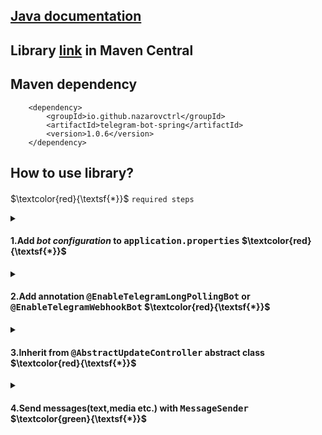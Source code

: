 ## [Java documentation](https://javadoc.io/doc/io.github.nazarovctrl/telegram-bot-spring/1.0.6)
## Library [link](https://central.sonatype.com/artifact/io.github.nazarovctrl/telegram-bot-spring/1.0.6) in Maven Central
## Maven dependency

        <dependency>
            <groupId>io.github.nazarovctrl</groupId>
            <artifactId>telegram-bot-spring</artifactId>
            <version>1.0.6</version>
        </dependency>

## How to use library?
#### 

$\textcolor{red}{\textsf{*}}$ `required steps`

<details close>
  <summary>
    <h4>
      1.Add <i>bot configuration</i> to <tt><b>application.properties</b></tt>        
      $\textcolor{red}{\textsf{*}}$ 
    </h4>
  </summary>
<kbd>
   
<img width="454" alt="image_2023-08-20_21-00-24" src="https://github.com/nazarovctrl/telegram-bot-spring/assets/109890132/f8f653ce-07fa-4d8a-86d0-17389105db8c">
</kbd>

##### $\textcolor{red}{\textsf{Red line}}$ `is always required field` 
##### `bot.name` your telegram bot username
##### `bot.token` your telegram bot token
##### `bot.uri` uri to send a request to your application. If you are creating telegram bot with `webhook` you need to add `bot.uri` otherwise you don't need
##### `bot.base_url` url to send reqeust to your [Local Bot API Server](https://core.telegram.org/bots/api#using-a-local-bot-api-server) (by default `https://api.telegram.org/bot`). If you are creating telegram bot with [Local Bot API Server](https://core.telegram.org/bots/api#using-a-local-bot-api-server) you need to add `bot.base_url` otherwise you don't need

</details>

<details close>
  <summary> 
    <h4>
        2.Add annotation <tt><b>@EnableTelegramLongPollingBot</b></tt> or <tt><b>@EnableTelegramWebhookBot</b></tt>         
        $\textcolor{red}{\textsf{*}}$ 
    </h4>
  </summary>
<kbd>
<img width="616" alt="image_2023-08-20_20-52-11" src="https://github.com/nazarovctrl/telegram-bot-spring/assets/109890132/75910725-fd48-4400-9fb0-e06b1dc99e44">
</kbd>
  
##### Use `@EnableTelegramLongPollingBot` annotation for creating telegram bot ***without*** `webhook` 
##### Use `@EnableTelegramWebhookBot` annotation for telegram bot ***with*** `webhook`

</details>
<details close>
  <summary> 
    <h4>
        3.Inherit from <tt><b>@AbstractUpdateController</b></tt> abstract class 
        $\textcolor{red}{\textsf{*}}$ 
    </h4>
  </summary>
<kbd><img width="750" alt="image" src="https://github.com/nazarovctrl/telegram-bot-spring/assets/109890132/f77b4c72-b1af-4530-933a-152dc826f3a8">
</kbd>
        
##### Override `handle` method
##### Make your class as a `bean`. _In previous picture was used `@Component` annonation for making the class as a `bean`_
</details>

<details close>
  <summary>
    <h4>
      4.Send messages(text,media etc.) with <tt><b>MessageSender</b></tt>
      $\textcolor{green}{\textsf{*}}$ 
    </h4>
  </summary>
  <kbd>  

<img width="509" alt="image_2023-08-20_23-48-20" src="https://github.com/nazarovctrl/telegram-bot-spring/assets/109890132/1ddd7b70-cca3-493c-b411-a69c79955821">

  </kbd>

##### Inject `MessageSender`
##### Use `execute` method of `MessageSender`
<kbd>
  <img width="562" alt="image_2023-08-20_21-15-45" src="https://github.com/nazarovctrl/telegram-bot-spring/assets/109890132/d7c6cade-dfb5-4438-b5cb-8a24382d0ca0">
</kbd>
</details>
